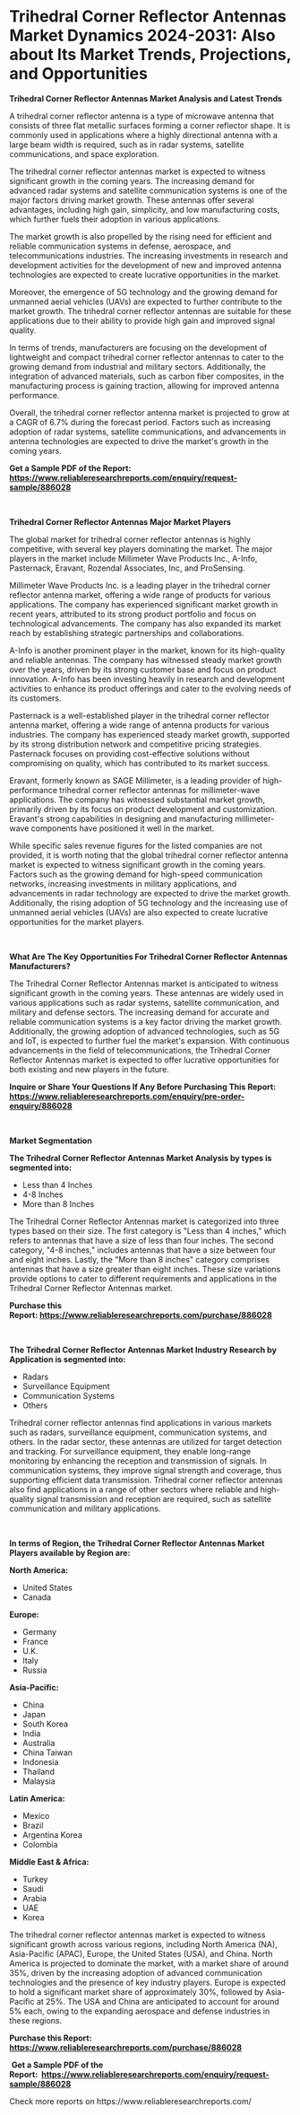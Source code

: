 <p><h1>Trihedral Corner Reflector Antennas Market Dynamics 2024-2031: Also about Its Market Trends, Projections, and Opportunities</h1></p><p><strong>Trihedral Corner Reflector Antennas Market Analysis and Latest Trends</strong></p>
<p><p>A trihedral corner reflector antenna is a type of microwave antenna that consists of three flat metallic surfaces forming a corner reflector shape. It is commonly used in applications where a highly directional antenna with a large beam width is required, such as in radar systems, satellite communications, and space exploration.</p><p>The trihedral corner reflector antennas market is expected to witness significant growth in the coming years. The increasing demand for advanced radar systems and satellite communication systems is one of the major factors driving market growth. These antennas offer several advantages, including high gain, simplicity, and low manufacturing costs, which further fuels their adoption in various applications.</p><p>The market growth is also propelled by the rising need for efficient and reliable communication systems in defense, aerospace, and telecommunications industries. The increasing investments in research and development activities for the development of new and improved antenna technologies are expected to create lucrative opportunities in the market.</p><p>Moreover, the emergence of 5G technology and the growing demand for unmanned aerial vehicles (UAVs) are expected to further contribute to the market growth. The trihedral corner reflector antennas are suitable for these applications due to their ability to provide high gain and improved signal quality.</p><p>In terms of trends, manufacturers are focusing on the development of lightweight and compact trihedral corner reflector antennas to cater to the growing demand from industrial and military sectors. Additionally, the integration of advanced materials, such as carbon fiber composites, in the manufacturing process is gaining traction, allowing for improved antenna performance.</p><p>Overall, the trihedral corner reflector antenna market is projected to grow at a CAGR of 6.7% during the forecast period. Factors such as increasing adoption of radar systems, satellite communications, and advancements in antenna technologies are expected to drive the market's growth in the coming years.</p></p>
<p><strong>Get a Sample PDF of the Report:&nbsp; <a href="https://www.reliableresearchreports.com/enquiry/request-sample/886028">https://www.reliableresearchreports.com/enquiry/request-sample/886028</a></strong></p>
<p>&nbsp;</p>
<p><strong>Trihedral Corner Reflector Antennas Major Market Players</strong></p>
<p><p>The global market for trihedral corner reflector antennas is highly competitive, with several key players dominating the market. The major players in the market include Millimeter Wave Products Inc., A-Info, Pasternack, Eravant, Rozendal Associates, Inc, and ProSensing.</p><p>Millimeter Wave Products Inc. is a leading player in the trihedral corner reflector antenna market, offering a wide range of products for various applications. The company has experienced significant market growth in recent years, attributed to its strong product portfolio and focus on technological advancements. The company has also expanded its market reach by establishing strategic partnerships and collaborations.</p><p>A-Info is another prominent player in the market, known for its high-quality and reliable antennas. The company has witnessed steady market growth over the years, driven by its strong customer base and focus on product innovation. A-Info has been investing heavily in research and development activities to enhance its product offerings and cater to the evolving needs of its customers.</p><p>Pasternack is a well-established player in the trihedral corner reflector antenna market, offering a wide range of antenna products for various industries. The company has experienced steady market growth, supported by its strong distribution network and competitive pricing strategies. Pasternack focuses on providing cost-effective solutions without compromising on quality, which has contributed to its market success.</p><p>Eravant, formerly known as SAGE Millimeter, is a leading provider of high-performance trihedral corner reflector antennas for millimeter-wave applications. The company has witnessed substantial market growth, primarily driven by its focus on product development and customization. Eravant's strong capabilities in designing and manufacturing millimeter-wave components have positioned it well in the market.</p><p>While specific sales revenue figures for the listed companies are not provided, it is worth noting that the global trihedral corner reflector antenna market is expected to witness significant growth in the coming years. Factors such as the growing demand for high-speed communication networks, increasing investments in military applications, and advancements in radar technology are expected to drive the market growth. Additionally, the rising adoption of 5G technology and the increasing use of unmanned aerial vehicles (UAVs) are also expected to create lucrative opportunities for the market players.</p></p>
<p>&nbsp;</p>
<p><strong>What Are The Key Opportunities For Trihedral Corner Reflector Antennas Manufacturers?</strong></p>
<p><p>The Trihedral Corner Reflector Antennas market is anticipated to witness significant growth in the coming years. These antennas are widely used in various applications such as radar systems, satellite communication, and military and defense sectors. The increasing demand for accurate and reliable communication systems is a key factor driving the market growth. Additionally, the growing adoption of advanced technologies, such as 5G and IoT, is expected to further fuel the market's expansion. With continuous advancements in the field of telecommunications, the Trihedral Corner Reflector Antennas market is expected to offer lucrative opportunities for both existing and new players in the future.</p></p>
<p><strong>Inquire or Share Your Questions If Any Before Purchasing This Report: <a href="https://www.reliableresearchreports.com/enquiry/pre-order-enquiry/886028">https://www.reliableresearchreports.com/enquiry/pre-order-enquiry/886028</a></strong></p>
<p>&nbsp;</p>
<p><strong>Market Segmentation</strong></p>
<p><strong>The Trihedral Corner Reflector Antennas Market Analysis by types is segmented into:</strong></p>
<p><ul><li>Less than 4 Inches</li><li>4-8 Inches</li><li>More than 8 Inches</li></ul></p>
<p><p>The Trihedral Corner Reflector Antennas market is categorized into three types based on their size. The first category is "Less than 4 inches," which refers to antennas that have a size of less than four inches. The second category, "4-8 inches," includes antennas that have a size between four and eight inches. Lastly, the "More than 8 inches" category comprises antennas that have a size greater than eight inches. These size variations provide options to cater to different requirements and applications in the Trihedral Corner Reflector Antennas market.</p></p>
<p><strong>Purchase this Report:&nbsp;<a href="https://www.reliableresearchreports.com/purchase/886028">https://www.reliableresearchreports.com/purchase/886028</a></strong></p>
<p>&nbsp;</p>
<p><strong>The Trihedral Corner Reflector Antennas Market Industry Research by Application is segmented into:</strong></p>
<p><ul><li>Radars</li><li>Surveillance Equipment</li><li>Communication Systems</li><li>Others</li></ul></p>
<p><p>Trihedral corner reflector antennas find applications in various markets such as radars, surveillance equipment, communication systems, and others. In the radar sector, these antennas are utilized for target detection and tracking. For surveillance equipment, they enable long-range monitoring by enhancing the reception and transmission of signals. In communication systems, they improve signal strength and coverage, thus supporting efficient data transmission. Trihedral corner reflector antennas also find applications in a range of other sectors where reliable and high-quality signal transmission and reception are required, such as satellite communication and military applications.</p></p>
<p>&nbsp;</p>
<p><strong>In terms of Region, the Trihedral Corner Reflector Antennas Market Players available by Region are:</strong></p>
<p>
    <p> <strong> North America: </strong>
        <ul>
            <li>United States</li>
            <li>Canada</li>
        </ul>
        </p> 
    <p> <strong> Europe: </strong>
        <ul>
            <li>Germany</li>
            <li>France</li>
            <li>U.K.</li>
            <li>Italy</li>
            <li>Russia</li>
        </ul>
        </p> 
    <p> <strong> Asia-Pacific: </strong>
        <ul>
            <li>China</li>
            <li>Japan</li>
            <li>South Korea</li>
            <li>India</li>
            <li>Australia</li>
            <li>China Taiwan</li>
            <li>Indonesia</li>
            <li>Thailand</li>
            <li>Malaysia</li>
        </ul>
        </p> 
    <p> <strong> Latin America: </strong>
        <ul>
            <li>Mexico</li>
            <li>Brazil</li>
            <li>Argentina Korea</li>
            <li>Colombia</li>
        </ul>
        </p> 
    <p> <strong> Middle East & Africa: </strong>
        <ul>
            <li>Turkey</li>
            <li>Saudi</li>
            <li>Arabia</li>
            <li>UAE</li>
            <li>Korea</li>
        </ul>
    </p>
    </p>
<p><p>The trihedral corner reflector antennas market is expected to witness significant growth across various regions, including North America (NA), Asia-Pacific (APAC), Europe, the United States (USA), and China. North America is projected to dominate the market, with a market share of around 35%, driven by the increasing adoption of advanced communication technologies and the presence of key industry players. Europe is expected to hold a significant market share of approximately 30%, followed by Asia-Pacific at 25%. The USA and China are anticipated to account for around 5% each, owing to the expanding aerospace and defense industries in these regions.</p></p>
<p><strong>Purchase this Report: <a href="https://www.reliableresearchreports.com/purchase/886028">https://www.reliableresearchreports.com/purchase/886028</a></strong></p>
<p>&nbsp;<strong>Get a Sample PDF of the Report:&nbsp;&nbsp;<a href="https://www.reliableresearchreports.com/enquiry/request-sample/886028">https://www.reliableresearchreports.com/enquiry/request-sample/886028</a></strong></p>
<p><strong></strong></p>
<p>Check more reports on https://www.reliableresearchreports.com/</p>